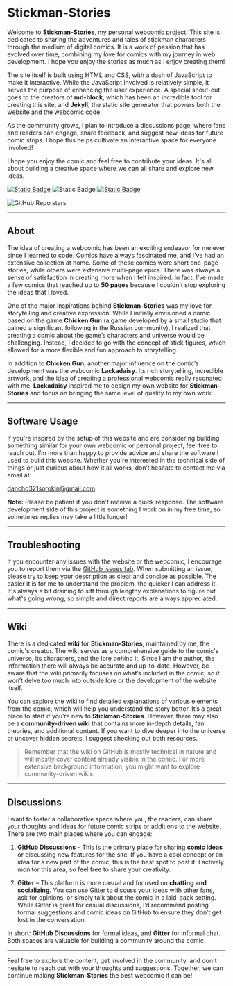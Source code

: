 # Stickman-Stories

Welcome to **Stickman-Stories**, my personal webcomic project! This site is dedicated to sharing the adventures and tales of stickman characters through the medium of digital comics. It is a work of passion that has evolved over time, combining my love for comics with my journey in web development. I hope you enjoy the stories as much as I enjoy creating them!

The site itself is built using HTML and CSS, with a dash of JavaScript to make it interactive. While the JavaScript involved is relatively simple, it serves the purpose of enhancing the user experience. A special shout-out goes to the creators of **md-block**, which has been an incredible tool for creating this site, and **Jekyll**, the static site generator that powers both the website and the webcomic code.

As the community grows, I plan to introduce a discussions page, where fans and readers can engage, share feedback, and suggest new ideas for future comic strips. I hope this helps cultivate an interactive space for everyone involved!

I hope you enjoy the comic and feel free to contribute your ideas. It's all about building a creative space where we can all share and explore new ideas.

[![Static Badge](https://img.shields.io/badge/chat-on_gitter-green?style=plastic&labelColor=gray)](https://app.gitter.im/#/room/#Stickman-Stories:gitter.im)
![Static Badge](https://img.shields.io/badge/Youtube-red?style=plastic&logo=youtube&labelColor=gray)
[![Static Badge](https://img.shields.io/badge/Wiki-blue?style=plastic&logo=gitbook&logoColor=white&labelColor=gray)](https://github.com/Capybaric123/Stickman-Stories/wiki)

![GitHub Repo stars](https://img.shields.io/github/stars/Capybaric123/Stickman-Stories?style=plastic&logo=github&color=green)

---

## About

The idea of creating a webcomic has been an exciting endeavor for me ever since I learned to code. Comics have always fascinated me, and I've had an extensive collection at home. Some of these comics were short one-page stories, while others were extensive multi-page epics. There was always a sense of satisfaction in creating more when I felt inspired. In fact, I’ve made a few comics that reached up to **50 pages** because I couldn’t stop exploring the ideas that I loved.

One of the major inspirations behind **Stickman-Stories** was my love for storytelling and creative expression. While I initially envisioned a comic based on the game **Chicken Gun** (a game developed by a small studio that gained a significant following in the Russian community), I realized that creating a comic about the game’s characters and universe would be challenging. Instead, I decided to go with the concept of stick figures, which allowed for a more flexible and fun approach to storytelling.

In addition to **Chicken Gun**, another major influence on the comic’s development was the webcomic **Lackadaisy**. Its rich storytelling, incredible artwork, and the idea of creating a professional webcomic really resonated with me. **Lackadaisy** inspired me to design my own website for **Stickman-Stories** and focus on bringing the same level of quality to my own work.

---

## Software Usage

If you're inspired by the setup of this website and are considering building something similar for your own webcomic or personal project, feel free to reach out. I’m more than happy to provide advice and share the software I used to build this website. Whether you're interested in the technical side of things or just curious about how it all works, don’t hesitate to contact me via email at:

<a href="https://mail.google.com/mail/u/0/?fs=1&tf=cm&source=mailto&to=dancho321sorokin@gmail.com" target="_blank">dancho321sorokin@gmail.com</a>

**Note:** Please be patient if you don't receive a quick response. The software development side of this project is something I work on in my free time, so sometimes replies may take a little longer!

---

## Troubleshooting

If you encounter any issues with the website or the webcomic, I encourage you to report them via the [GitHub issues tab](https://github.com/Capybaric123/Stickman-Stories/issues). When submitting an issue, please try to keep your description as clear and concise as possible. The easier it is for me to understand the problem, the quicker I can address it. It's always a bit draining to sift through lengthy explanations to figure out what's going wrong, so simple and direct reports are always appreciated.

---

## Wiki

There is a dedicated **wiki** for **Stickman-Stories**, maintained by me, the comic's creator. The wiki serves as a comprehensive guide to the comic's universe, its characters, and the lore behind it. Since I am the author, the information there will always be accurate and up-to-date. However, be aware that the wiki primarily focuses on what’s included in the comic, so it won’t delve too much into outside lore or the development of the website itself.

You can explore the wiki to find detailed explanations of various elements from the comic, which will help you understand the story better. It’s a great place to start if you’re new to **Stickman-Stories**. However, there may also be a **community-driven wiki** that contains more in-depth details, fan theories, and additional content. If you want to dive deeper into the universe or uncover hidden secrets, I suggest checking out both resources.

> Remember that the wiki on GitHub is mostly technical in nature and will mostly cover content already visible in the comic. For more extensive background information, you might want to explore community-driven wikis.

---

## Discussions

I want to foster a collaborative space where you, the readers, can share your thoughts and ideas for future comic strips or additions to the website. There are two main places where you can engage:

1. **GitHub Discussions** – This is the primary place for sharing **comic ideas** or discussing new features for the site. If you have a cool concept or an idea for a new part of the comic, this is the best spot to post it. I actively monitor this area, so feel free to share your creativity.

2. **Gitter** – This platform is more casual and focused on **chatting and socializing**. You can use Gitter to discuss your ideas with other fans, ask for opinions, or simply talk about the comic in a laid-back setting. While Gitter is great for casual discussions, I’d recommend posting formal suggestions and comic ideas on GitHub to ensure they don’t get lost in the conversation.

In short: **GitHub Discussions** for formal ideas, and **Gitter** for informal chat. Both spaces are valuable for building a community around the comic.

---

Feel free to explore the content, get involved in the community, and don't hesitate to reach out with your thoughts and suggestions. Together, we can continue making **Stickman-Stories** the best webcomic it can be!
